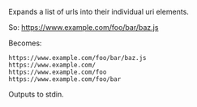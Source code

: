 Expands a list of urls into their individual uri elements.

So: https://www.example.com/foo/bar/baz.js

Becomes:

```
https://www.example.com/foo/bar/baz.js
https://www.example.com/
https://www.example.com/foo
https://www.example.com/foo/bar
```

Outputs to stdin.
